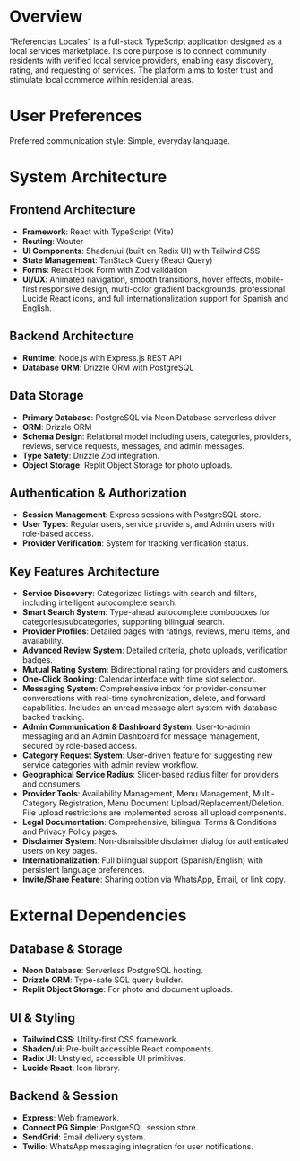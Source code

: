 # Overview

"Referencias Locales" is a full-stack TypeScript application designed as a local services marketplace. Its core purpose is to connect community residents with verified local service providers, enabling easy discovery, rating, and requesting of services. The platform aims to foster trust and stimulate local commerce within residential areas.

# User Preferences

Preferred communication style: Simple, everyday language.

# System Architecture

## Frontend Architecture
- **Framework**: React with TypeScript (Vite)
- **Routing**: Wouter
- **UI Components**: Shadcn/ui (built on Radix UI) with Tailwind CSS
- **State Management**: TanStack Query (React Query)
- **Forms**: React Hook Form with Zod validation
- **UI/UX**: Animated navigation, smooth transitions, hover effects, mobile-first responsive design, multi-color gradient backgrounds, professional Lucide React icons, and full internationalization support for Spanish and English.

## Backend Architecture
- **Runtime**: Node.js with Express.js REST API
- **Database ORM**: Drizzle ORM with PostgreSQL

## Data Storage
- **Primary Database**: PostgreSQL via Neon Database serverless driver
- **ORM**: Drizzle ORM
- **Schema Design**: Relational model including users, categories, providers, reviews, service requests, messages, and admin messages.
- **Type Safety**: Drizzle Zod integration.
- **Object Storage**: Replit Object Storage for photo uploads.

## Authentication & Authorization
- **Session Management**: Express sessions with PostgreSQL store.
- **User Types**: Regular users, service providers, and Admin users with role-based access.
- **Provider Verification**: System for tracking verification status.

## Key Features Architecture
- **Service Discovery**: Categorized listings with search and filters, including intelligent autocomplete search.
- **Smart Search System**: Type-ahead autocomplete comboboxes for categories/subcategories, supporting bilingual search.
- **Provider Profiles**: Detailed pages with ratings, reviews, menu items, and availability.
- **Advanced Review System**: Detailed criteria, photo uploads, verification badges.
- **Mutual Rating System**: Bidirectional rating for providers and customers.
- **One-Click Booking**: Calendar interface with time slot selection.
- **Messaging System**: Comprehensive inbox for provider-consumer conversations with real-time synchronization, delete, and forward capabilities. Includes an unread message alert system with database-backed tracking.
- **Admin Communication & Dashboard System**: User-to-admin messaging and an Admin Dashboard for message management, secured by role-based access.
- **Category Request System**: User-driven feature for suggesting new service categories with admin review workflow.
- **Geographical Service Radius**: Slider-based radius filter for providers and consumers.
- **Provider Tools**: Availability Management, Menu Management, Multi-Category Registration, Menu Document Upload/Replacement/Deletion. File upload restrictions are implemented across all upload components.
- **Legal Documentation**: Comprehensive, bilingual Terms & Conditions and Privacy Policy pages.
- **Disclaimer System**: Non-dismissible disclaimer dialog for authenticated users on key pages.
- **Internationalization**: Full bilingual support (Spanish/English) with persistent language preferences.
- **Invite/Share Feature**: Sharing option via WhatsApp, Email, or link copy.

# External Dependencies

## Database & Storage
- **Neon Database**: Serverless PostgreSQL hosting.
- **Drizzle ORM**: Type-safe SQL query builder.
- **Replit Object Storage**: For photo and document uploads.

## UI & Styling
- **Tailwind CSS**: Utility-first CSS framework.
- **Shadcn/ui**: Pre-built accessible React components.
- **Radix UI**: Unstyled, accessible UI primitives.
- **Lucide React**: Icon library.

## Backend & Session
- **Express**: Web framework.
- **Connect PG Simple**: PostgreSQL session store.
- **SendGrid**: Email delivery system.
- **Twilio**: WhatsApp messaging integration for user notifications.